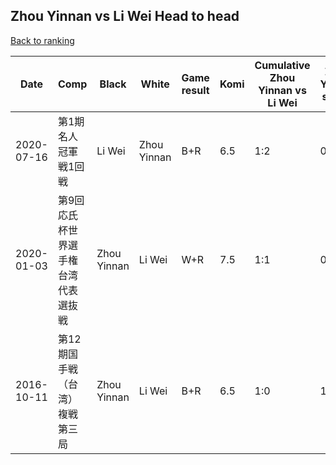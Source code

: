 ## Zhou Yinnan vs Li Wei Head to head

[Back to ranking](../../index.md)




| **Date** | **Comp** | **Black** | **White** | **Game result** | **Komi** | **Cumulative Zhou Yinnan vs Li Wei** | **Zhou Yinnan streak** | **Li Wei streak** | 
| --- | --- | --- | --- | --- | --- | --- | --- | --- |
| 2020-07-16 | 第1期名人冠軍戦1回戦 | Li Wei | Zhou Yinnan | B+R | 6.5 | 1:2 | 0 | 2 | 
| 2020-01-03 | 第9回応氏杯世界選手権台湾代表選抜戦 | Zhou Yinnan | Li Wei | W+R | 7.5 | 1:1 | 0 | 1 | 
| 2016-10-11 | 第12期国手戦（台湾）複戦第三局 | Zhou Yinnan | Li Wei | B+R | 6.5 | 1:0 | 1 | 0 |




